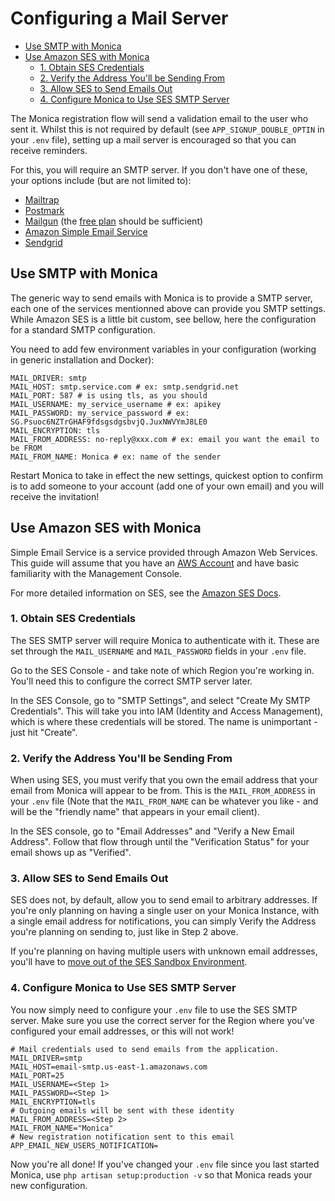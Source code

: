 # Configuring a Mail Server <!-- omit in toc -->

- [Use SMTP with Monica](#use-smtp-with-monica)
- [Use Amazon SES with Monica](#use-amazon-ses-with-monica)
  - [1. Obtain SES Credentials](#1-obtain-ses-credentials)
  - [2. Verify the Address You'll be Sending From](#2-verify-the-address-youll-be-sending-from)
  - [3. Allow SES to Send Emails Out](#3-allow-ses-to-send-emails-out)
  - [4. Configure Monica to Use SES SMTP Server](#4-configure-monica-to-use-ses-smtp-server)

The Monica registration flow will send a validation email to the user who sent it. Whilst this is not required by default (see `APP_SIGNUP_DOUBLE_OPTIN` in your `.env` file), setting up a mail server is encouraged so that you can receive reminders.

For this, you will require an SMTP server. If you don't have one of these, your options include (but are not limited to):

* [Mailtrap](https://mailtrap.io/)
* [Postmark](https://postmarkapp.com/)
* [Mailgun](https://signup.mailgun.com/new/signup) (the [free plan](https://www.mailgun.com/pricing) should be sufficient)
* [Amazon Simple Email Service](https://aws.amazon.com/ses/)
* [Sendgrid](https://sendgrid.com)

## Use SMTP with Monica

The generic way to send emails with Monica is to provide a SMTP server, each one of the services mentionned above can provide you SMTP settings. While Amazon SES is a little bit custom, see bellow, here the configuration for a standard SMTP configuration.

You need to add few environment variables in your configuration (working in generic installation and Docker):
```
MAIL_DRIVER: smtp
MAIL_HOST: smtp.service.com # ex: smtp.sendgrid.net
MAIL_PORT: 587 # is using tls, as you should
MAIL_USERNAME: my_service_username # ex: apikey
MAIL_PASSWORD: my_service_password # ex: SG.Psuoc6NZTrGHAF9fdsgsdgsbvjQ.JuxNWVYmJ8LE0
MAIL_ENCRYPTION: tls
MAIL_FROM_ADDRESS: no-reply@xxx.com # ex: email you want the email to be FROM
MAIL_FROM_NAME: Monica # ex: name of the sender
```

Restart Monica to take in effect the new settings, quickest option to confirm is to add someone to your account (add one of your own email) and you will receive the invitation!


## Use Amazon SES with Monica

Simple Email Service is a service provided through Amazon Web Services. This guide will assume that you have an [AWS Account](https://aws.amazon.com/) and have basic familiarity with the Management Console.

For more detailed information on SES, see the [Amazon SES Docs](https://docs.aws.amazon.com/ses/latest/DeveloperGuide/choose-email-sending-method.html).

### 1. Obtain SES Credentials

The SES SMTP server will require Monica to authenticate with it. These are set through the `MAIL_USERNAME` and `MAIL_PASSWORD` fields in your `.env` file.

Go to the SES Console - and take note of which Region you're working in. You'll need this to configure the correct SMTP server later.

In the SES Console, go to "SMTP Settings", and select "Create My SMTP Credentials". This will take you into IAM (Identity and Access Management), which is where these credentials will be stored. The name is unimportant - just hit "Create".



### 2. Verify the Address You'll be Sending From

When using SES, you must verify that you own the email address that your email from Monica will appear to be from. This is the `MAIL_FROM_ADDRESS` in your `.env` file (Note that the `MAIL_FROM_NAME` can be whatever you like - and will be the "friendly name" that appears in your email client).

In the SES console, go to "Email Addresses" and "Verify a New Email Address". Follow that flow through until the "Verification Status" for your email shows up as "Verified".



### 3. Allow SES to Send Emails Out

SES does not, by default, allow you to send email to arbitrary addresses. If you're only planning on having a single user on your Monica Instance, with a single email address for notifications, you can simply Verify the Address you're planning on sending to, just like in Step 2 above.

If you're planning on having multiple users with unknown email addresses, you'll have to [move out of the SES Sandbox Environment](https://docs.aws.amazon.com/ses/latest/DeveloperGuide/request-production-access.html).



### 4. Configure Monica to Use SES SMTP Server

You now simply need to configure your `.env` file to use the SES SMTP server. Make sure you use the correct server for the Region where you've configured your email addresses, or this will not work!

```
# Mail credentials used to send emails from the application.
MAIL_DRIVER=smtp
MAIL_HOST=email-smtp.us-east-1.amazonaws.com
MAIL_PORT=25
MAIL_USERNAME=<Step 1>
MAIL_PASSWORD=<Step 1>
MAIL_ENCRYPTION=tls
# Outgoing emails will be sent with these identity
MAIL_FROM_ADDRESS=<Step 2>
MAIL_FROM_NAME="Monica"
# New registration notification sent to this email
APP_EMAIL_NEW_USERS_NOTIFICATION=
```



Now you're all done! If you've changed your `.env` file since you last started Monica, use `php artisan setup:production -v` so that Monica reads your new configuration.
